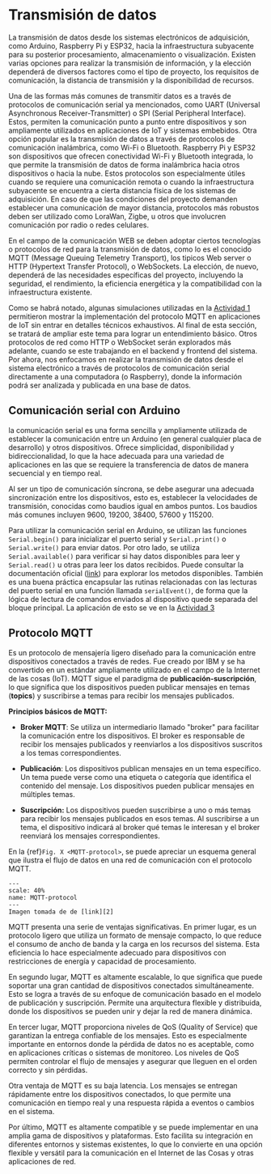 # Transmisión de datos

La transmisión de datos desde los sistemas electrónicos de adquisición, como Arduino, Raspberry Pi y ESP32, hacia la infraestructura subyacente para su posterior procesamiento, almacenamiento o visualización. Existen varias opciones para realizar la transmisión de información, y la elección dependerá de diversos factores como el tipo de proyecto, los requisitos de comunicación, la distancia de transmisión y la disponibilidad de recursos.

Una de las formas más comunes de transmitir datos es a través de protocolos de comunicación serial ya mencionados, como UART (Universal Asynchronous Receiver-Transmitter) o SPI (Serial Peripheral Interface). Estos, permiten la comunicación punto a punto entre dispositivos y son ampliamente utilizados en aplicaciones de IoT y sistemas embebidos. Otra opción popular es la transmisión de datos a través de protocolos de comunicación inalámbrica, como Wi-Fi o Bluetooth. Raspberry Pi y ESP32 son dispositivos que ofrecen conectividad Wi-Fi y Bluetooth integrada, lo que permite la transmisión de datos de forma inalámbrica hacia otros dispositivos o hacia la nube. Estos protocolos son especialmente útiles cuando se requiere una comunicación remota o cuando la infraestructura subyacente se encuentra a cierta distancia física de los sistemas de adquisición. En caso de que las condiciones del proyecto demanden establecer una comunicación de mayor distancia, protocolos más robustos deben ser utilizado como LoraWan, Zigbe, u otros que involucren comunicación por radio o redes celulares. 

En el campo de la comunicación WEB se deben adoptar ciertos tecnologías o protocolos de red para la transmisión de datos, como lo es el conocido MQTT (Message Queuing Telemetry Transport), los tipicos Web server o HTTP (Hypertext Transfer Protocol), o WebSockets. La elección, de nuevo, dependerá de las necesidades específicas del proyecto, incluyendo la seguridad, el rendimiento, la eficiencia energética y la compatibilidad con la infraestructura existente.

Como se habrá notado, algunas simulaciones utilizadas en la [Actividad 1][1] permitieron mostrar la implementación del protocolo MQTT en aplicaciones de IoT sin entrar en detalles técnicos exhaustivos. Al final de esta sección, se tratará de ampliar este tema para lograr un entendimiento básico. Otros protocolos de red como HTTP o WebSocket serán explorados más adelante, cuando se este trabajando en el backend y frontend del sistema. Por ahora, nos enfocamos en realizar la transmisión de datos desde el sistema electrónico a través de protocolos de comunicación serial directamente a una computadora (o Raspberry), donde la información podrá ser analizada y publicada en una base de datos.

## Comunicación serial con Arduino
 la comunicación serial es una forma sencilla y ampliamente utilizada de establecer la comunicación entre un Arduino (en general cualquier placa de desarrollo) y otros dispositivos. Ofrece simplicidad, disponibilidad y bidireccionalidad, lo que la hace adecuada para una variedad de aplicaciones en las que se requiere la transferencia de datos de manera secuencial y en tiempo real.

 Al ser un tipo de comunicación síncrona, se debe asegurar una adecuada sincronización entre los dispositivos, esto es, establecer la velocidades de transmisión, conocidas como baudios igual en ambos puntos. Los baudios más comunes incluyen 9600, 19200, 38400, 57600 y 115200.

Para utilizar la comunicación serial en Arduino, se utilizan las funciones `Serial.begin()` para inicializar el puerto serial y `Serial.print()` o `Serial.write()` para enviar datos. Por otro lado, se utiliza `Serial.available()` para verificar si hay datos disponibles para leer y `Serial.read()` u otras para leer los datos recibidos. Puede consultar la documentación oficial ([link][3]) para explorar los metodos disponibles. También es una buena práctica encapsular las rutinas relacionadas con las lecturas del puerto serial en una función llamada `serialEvent()`, de forma que la lógica de lectura de comandos enviados al dispositivo quede separada del bloque principal. La aplicación de esto se ve en la [Actividad 3][4]


## Protocolo MQTT
Es un protocolo de mensajería ligero diseñado para la comunicación entre dispositivos conectados a través de redes. Fue creado por IBM y se ha convertido en un estándar ampliamente utilizado en el campo de la Internet de las cosas (IoT). MQTT sigue el paradigma de **publicación-suscripción**, lo que significa que los dispositivos pueden publicar mensajes en temas (**topics**) y suscribirse a temas para recibir los mensajes publicados.

**Principios básicos de MQTT:**

* **Broker MQTT**: Se utiliza un intermediario llamado "broker" para facilitar la comunicación entre los dispositivos. El broker es responsable de recibir los mensajes publicados y reenviarlos a los dispositivos suscritos a los temas correspondientes.

* **Publicación**: Los dispositivos publican mensajes en un tema específico. Un tema puede verse como una etiqueta o categoría que identifica el contenido del mensaje. Los dispositivos pueden publicar mensajes en múltiples temas.

* **Suscripción:** Los dispositivos pueden suscribirse a uno o más temas para recibir los mensajes publicados en esos temas. Al suscribirse a un tema, el dispositivo indicará al broker qué temas le interesan y el broker reenviará los mensajes correspondientes.

En la {ref}`Fig. X <MQTT-protocol>`, se puede apreciar un esquema general que ilustra el flujo de datos en una red de comunicación con el protocolo MQTT.

```{figure} ../_static/img/MQTT-protocol.png
---
scale: 40%
name: MQTT-protocol
---
Imagen tomada de de [link][2] 

```

MQTT presenta una serie de ventajas significativas. En primer lugar, es un protocolo ligero que utiliza un formato de mensaje compacto, lo que reduce el consumo de ancho de banda y la carga en los recursos del sistema. Esta eficiencia lo hace especialmente adecuado para dispositivos con restricciones de energía y capacidad de procesamiento.

En segundo lugar, MQTT es altamente escalable, lo que significa que puede soportar una gran cantidad de dispositivos conectados simultáneamente. Esto se logra a través de su enfoque de comunicación basado en el modelo de publicación y suscripción. Permite una arquitectura flexible y distribuida, donde los dispositivos se pueden unir y dejar la red de manera dinámica.

En tercer lugar, MQTT proporciona niveles de QoS (Quality of Service) que garantizan la entrega confiable de los mensajes. Esto es especialmente importante en entornos donde la pérdida de datos no es aceptable, como en aplicaciones críticas o sistemas de monitoreo. Los niveles de QoS permiten controlar el flujo de mensajes y asegurar que lleguen en el orden correcto y sin pérdidas.

Otra ventaja de MQTT es su baja latencia. Los mensajes se entregan rápidamente entre los dispositivos conectados, lo que permite una comunicación en tiempo real y una respuesta rápida a eventos o cambios en el sistema.

Por último, MQTT es altamente compatible y se puede implementar en una amplia gama de dispositivos y plataformas. Esto facilita su integración en diferentes entornos y sistemas existentes, lo que lo convierte en una opción flexible y versátil para la comunicación en el Internet de las Cosas y otras aplicaciones de red.

[1]: 03-activity-1.md
[2]: <https://www.twilio.com/blog/what-is-mqtt>
[3]: <https://www.arduino.cc/reference/en/language/functions/communication/serial/>
[4]: 06-activity-3.md
